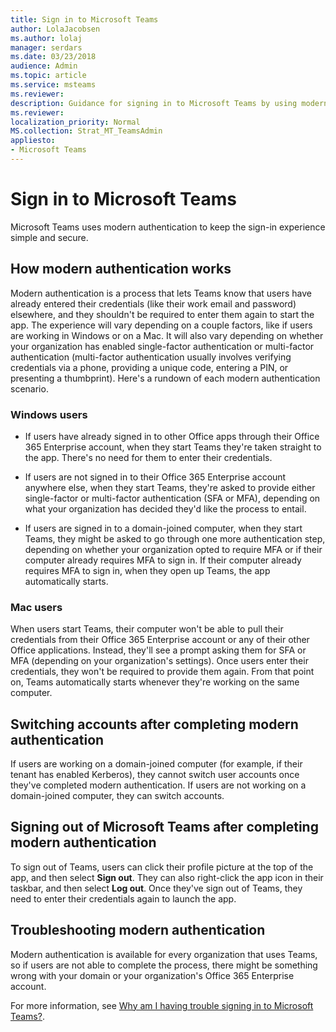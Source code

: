 ```yaml
---
title: Sign in to Microsoft Teams
author: LolaJacobsen
ms.author: lolaj
manager: serdars
ms.date: 03/23/2018
audience: Admin
ms.topic: article
ms.service: msteams
ms.reviewer: 
description: Guidance for signing in to Microsoft Teams by using modern authentication.
ms.reviewer: 
localization_priority: Normal
MS.collection: Strat_MT_TeamsAdmin
appliesto: 
- Microsoft Teams
---
```


Sign in to Microsoft Teams
==========================

Microsoft Teams uses modern authentication to keep the sign-in experience simple and secure.

## How modern authentication works

Modern authentication is a process that lets Teams know that users have already entered their credentials (like their work email and password) elsewhere, and they shouldn't be required to enter them again to start the app. The experience will vary depending on a couple factors, like if users are working in Windows or on a Mac. It will also vary depending on whether your organization has enabled single-factor authentication or multi-factor authentication (multi-factor authentication usually involves verifying credentials via a phone, providing a unique code, entering a PIN, or presenting a thumbprint). Here's a rundown of each modern authentication scenario.

### Windows users 

- If users have already signed in to other Office apps through their Office 365 Enterprise account, when they start Teams they're taken straight to the app. There's no need for them to enter their credentials.

- If users are not signed in to their Office 365 Enterprise account anywhere else, when they start Teams, they're asked to provide either single-factor or multi-factor authentication (SFA or MFA), depending on what your organization has decided they'd like the process to entail.

- If users are signed in to a domain-joined computer, when they start Teams, they might be asked to go through one more authentication step, depending on whether your organization opted to require MFA or if their computer already requires MFA to sign in. If their computer already requires MFA to sign in, when they open up Teams, the app automatically starts.

### Mac users 

When users start Teams, their computer won't be able to pull their credentials from their Office 365 Enterprise account or any of their other Office applications. Instead, they'll see a prompt asking them for SFA or MFA (depending on your organization's settings). Once users enter their credentials, they won't be required to provide them again. From that point on, Teams automatically starts whenever they're working on the same computer.

## Switching accounts after completing modern authentication

If users are working on a domain-joined computer (for example, if their tenant has enabled Kerberos), they cannot switch user accounts once they've completed modern authentication. If users are not working on a domain-joined computer, they can switch accounts.

## Signing out of Microsoft Teams after completing modern authentication

To sign out of Teams, users can click their profile picture at the top of the app, and then select **Sign out**. They can also right-click the app icon in their taskbar, and then select **Log out**. Once they've sign out of Teams, they need to enter their credentials again to launch the app.

## Troubleshooting modern authentication

Modern authentication is available for every organization that uses Teams, so if users are not able to complete the process, there might be something wrong with your domain or your organization's Office 365 Enterprise account. 

For more information, see [Why am I having trouble signing in to Microsoft Teams?](https://support.office.com/en-US/article/why-am-i-having-trouble-signing-in-to-microsoft-teams-a02f683b-61a3-4008-9447-ee60c5593b0f).

